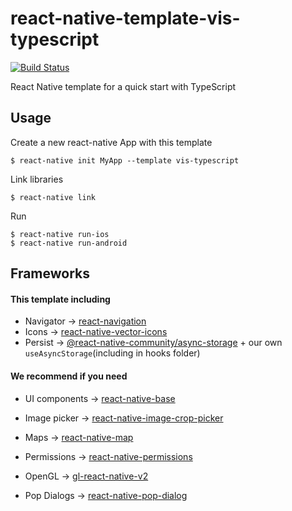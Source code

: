# react-native-template-vis-typescript

[![Build Status](https://travis-ci.org/visuallylab/react-native-template-vis-typescript.svg?branch=master)](https://travis-ci.org/visuallylab/react-native-template-vis-typescript)

React Native template for a quick start with TypeScript

## Usage

Create a new react-native App with this template

```
$ react-native init MyApp --template vis-typescript
```

Link libraries

```
$ react-native link
```

Run

```
$ react-native run-ios
$ react-native run-android
```


## Frameworks

#### This template including
- Navigator -> [react-navigation](https://reactnavigation.org/)
- Icons -> [react-native-vector-icons](https://oblador.github.io/react-native-vector-icons/)
- Persist -> [@react-native-community/async-storage](https://github.com/react-native-community/react-native-async-storage) + our own `useAsyncStorage`(including in hooks folder)

#### We recommend if you need
- UI components -> [react-native-base](https://nativebase.io/)

- Image picker -> [react-native-image-crop-picker](https://github.com/ivpusic/react-native-image-crop-picker)

- Maps -> [react-native-map](https://github.com/airbnb/react-native-maps)

- Permissions -> [react-native-permissions](https://github.com/yonahforst/react-native-permissions)

- OpenGL -> [gl-react-native-v2](https://github.com/gre/gl-react-native-v2)

- Pop Dialogs -> [react-native-pop-dialog](https://github.com/jacklam718/react-native-popup-dialog)


